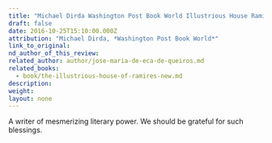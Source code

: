 ```yaml
---
title: "Michael Dirda Washington Post Book World Illustrious House Ramires Eca"
draft: false
date: 2016-10-25T15:10:00.000Z
attribution: "Michael Dirda, *Washington Post Book World*"
link_to_original:
nd_author_of_this_review:
related_author: author/jose-maria-de-eca-de-queiros.md
related_books:
  - book/the-illustrious-house-of-ramires-new.md
description:
weight:
layout: none
---
```

A writer of mesmerizing literary power. We should be grateful for such blessings.

